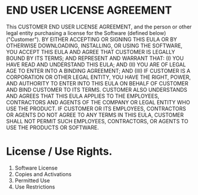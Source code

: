 # END USER LICENSE AGREEMENT
This CUSTOMER END USER LICENSE AGREEMENT, and the person or other legal entity purchasing a license for the Software (defined below) ("Customer"). 
BY EITHER ACCEPTING OR SIGNING THIS EULA OR BY OTHERWISE DOWNLOADING, INSTALLING, OR USING THE SOFTWARE, YOU ACCEPT THIS 
EULA AND AGREE THAT CUSTOMER IS LEGALLY BOUND BY ITS TERMS; AND REPRESENT AND WARRANT THAT: (I) YOU HAVE READ AND 
UNDERSTAND THIS EULA; AND (II) YOU ARE OF LEGAL AGE TO ENTER INTO A BINDING AGREEMENT; AND (III) IF CUSTOMER IS A CORPORATION
OR OTHER LEGAL ENTITY, YOU HAVE THE RIGHT, POWER, AND AUTHORITY TO ENTER INTO THIS EULA ON BEHALF OF CUSTOMER AND BIND 
CUSTOMER TO ITS TERMS. CUSTOMER ALSO UNDERSTANDS AND AGREES THAT THIS EULA APPLIES TO THE EMPLOYEES, CONTRACTORS AND 
AGENTS OF THE COMPANY OR LEGAL ENTITY WHO USE THE PRODUCT. IF CUSTOMER OR ITS EMPLOYEES, CONTRACTORS OR AGENTS DO NOT 
AGREE TO ANY TERMS IN THIS EULA, CUSTOMER SHALL NOT PERMIT SUCH EMPLOYEES, CONTRACTORS, OR AGENTS TO USE THE PRODUCTS OR 
SOFTWARE.

# License / Use Rights.
1.	Software License
2.	Copies and Activations
3.	Permitted Use
4.	Use Restrictions